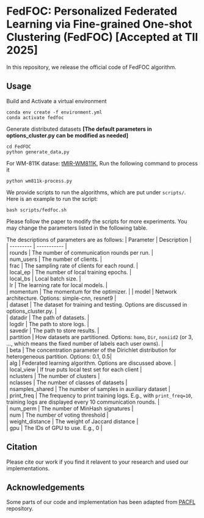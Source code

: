 # FedFOC: Personalized Federated Learning via Fine-grained One-shot Clustering (FedFOC) **[Accepted at TII 2025]**

In this repository, we release the official code of FedFOC algorithm.


## Usage

Build and Activate a virtual environment
```
conda env create -f environment.yml
conda activate fedfoc
```

Generate distributed datasets **[The default parameters in options_cluster.py can be modified as needed]**
```
cd FedFOC
python generate_data,py
```

For WM-811K datase: [tMIR-WM811K](http://mirlab.org/dataSet/public/), Run the following command to process it
```
python wm811k-process.py
```

We provide scripts to run the algorithms, which are put under `scripts/`. Here is an example to run the script:
```
bash scripts/fedfoc.sh
```
Please follow the paper to modify the scripts for more experiments. You may change the parameters listed in the following table.

The descriptions of parameters are as follows:
| Parameter | Description |  
| --------- | ----------- |  
| rounds            | The number of communication rounds per run. |  
| num_users         | The number of clients. |  
| frac              | The sampling rate of clients for each round. |  
| local_ep          | The number of local training epochs. |  
| local_bs          | Local batch size. |  
| lr                | The learning rate for local models. |  
| momentum          | The momentum for the optimizer. |
| model             | Network architecture. Options: simple-cnn, resnet9 |  
| dataset           | The dataset for training and testing. Options are discussed in options_cluster.py. |  
| datadir           | The path of datasets. |  
| logdir            | The path to store logs. |  
| savedir           | The path to store results. |  
| partition         | How datasets are partitioned. Options: `homo`, `Dir`, `noniid2` (or 3, ..., which means the fixed number of labels each user owns). |  
| beta              | The concentration parameter of the Dirichlet distribution for heterogeneous partition. Options: 0.1, 0.5|  
| alg               | Federated learning algorithm. Options are discussed above. |  
| local_view        | If true puts local test set for each client |  
| nclusters         | The number of clusters |  
| nclasses          | The number of classes of datasets |  
| nsamples_shared   | The number of samples in auxiliary dataset |  
| print_freq        | The frequency to print training logs. E.g., with `print_freq=10`, training logs are displayed every 10 communication rounds. |  
| num_perm          | The number of MinHash signatures |  
| num               | The number of voting threshold |  
| weight_distance   | The weight of Jaccard distance |  
| gpu               | The IDs of GPU to use. E.g., 0 |  

## Citation 
Please cite our work if you find it relavent to your research and used our implementations.

## Acknowledgements
Some parts of our code and implementation has been adapted from [PACFL](https://github.com/MMorafah/PACFL) repository.
